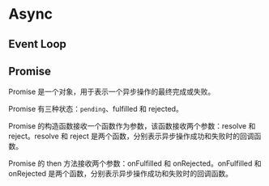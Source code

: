 
# Async

## Event Loop




## Promise

Promise 是一个对象，用于表示一个异步操作的最终完成或失败。

Promise 有三种状态：`pending`、fulfilled 和 rejected。

Promise 的构造函数接收一个函数作为参数，该函数接收两个参数：resolve 和 reject。resolve 和 reject 是两个函数，分别表示异步操作成功和失败时的回调函数。

Promise 的 then 方法接收两个参数：onFulfilled 和 onRejected。onFulfilled 和 onRejected 是两个函数，分别表示异步操作成功和失败时的回调函数。
